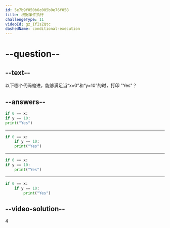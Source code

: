 ```yaml
---
id: 5e7b9f050b6c005b0e76f058
title: 根据条件执行
challengeType: 11
videoId: gz_IfIsZQtc
dashedName: conditional-execution
---
```


# --question--

## --text--

以下哪个代码缩进，能够满足当“x=0”和“y=10”的时，打印 "Yes"？

## --answers--

```python
if 0 == x:
if y == 10:
print("Yes")
```

---

```python
if 0 == x:
    if y == 10:
    print("Yes")
```

---

```python
if 0 == x:
if y == 10:
    print("Yes")
```

---

```python
if 0 == x:
    if y == 10:
        print("Yes")
```

## --video-solution--

4

